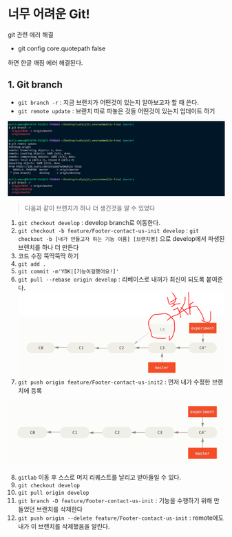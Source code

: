 # 너무 어려운 Git!

git 관련 에러 해결

- git config core.quotepath false

하면 한글 깨짐 에러 해결된다.

## 1. Git branch 

- `git branch -r` : 지금 브랜치가 어떤것이 있는지 알아보고자 할 때 쓴다.
- `git remote update` : 브랜치 따로 파놓은 것들 어떤것이 있는지 업데이트 하기 

![git1](img/git1.PNG)

> 다음과 같이 브랜치가 하나 더 생긴것을 알 수 있었다

1. `git checkout develop` : develop branch로 이동한다.
2. `git checkout -b feature/Footer-contact-us-init develop` : 
   `git checkout -b [내가 만들고자 하는 기능 이름] [브랜치명]` 으로 develop에서 파생된 브랜치를 하나 더 만든다
3. 코드 수정 뚝딱뚝딱 하기
4. `git add .` 
5. `git commit -m'YDK|[기능이걸했어요!]'`
6. `git pull --rebase origin develop` : 리베이스로 내꺼가 최신이 되도록 붙여준다.![git2](img/git2.PNG)
8. `git push origin feature/Footer-contact-us-init2` : 먼저 내가 수정한 브랜치에 등록

![git3](img/git3.PNG)

8. `gitlab` 이동 후 스스로 머지 리퀘스트를 날리고 받아들일 수 있다.
9. `git checkout develop` 
10. `git pull origin develop`
11. `git branch -D feature/Footer-contact-us-init` : 기능을 수행하기 위해 만들었던 브랜치를 삭제한다
12. `git push origin --delete feature/Footer-contact-us-init` : remote에도 내가 이 브랜치를 삭제했음을 알린다.



